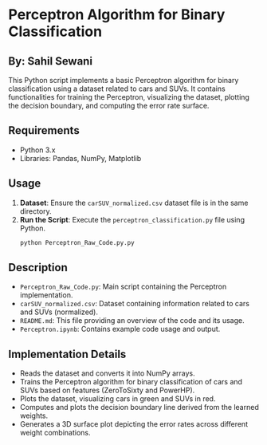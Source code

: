 # Perceptron Algorithm for Binary Classification

## By: Sahil Sewani

This Python script implements a basic Perceptron algorithm for binary classification using a dataset related to cars and SUVs. It contains functionalities for training the Perceptron, visualizing the dataset, plotting the decision boundary, and computing the error rate surface.

## Requirements

- Python 3.x
- Libraries: Pandas, NumPy, Matplotlib

## Usage

1. **Dataset**: Ensure the `carSUV_normalized.csv` dataset file is in the same directory.
2. **Run the Script**: Execute the `perceptron_classification.py` file using Python.
    ```bash
    python Perceptron_Raw_Code.py.py
    ```

## Description

- `Perceptron_Raw_Code.py`: Main script containing the Perceptron implementation.
- `carSUV_normalized.csv`: Dataset containing information related to cars and SUVs (normalized).
- `README.md`: This file providing an overview of the code and its usage.
- `Perceptron.ipynb`: Contains example code usage and output.

## Implementation Details

- Reads the dataset and converts it into NumPy arrays.
- Trains the Perceptron algorithm for binary classification of cars and SUVs based on features (ZeroToSixty and PowerHP).
- Plots the dataset, visualizing cars in green and SUVs in red.
- Computes and plots the decision boundary line derived from the learned weights.
- Generates a 3D surface plot depicting the error rates across different weight combinations.
